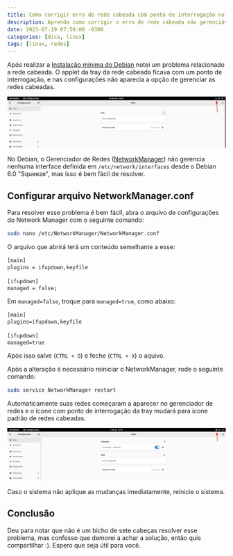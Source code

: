 ```yaml
---
title: Como corrigir erro de rede cabeada com ponto de interrogação no Linux
description: Aprenda como corrigir o erro de rede cabeada não gerenciável e com ponto de interrogação no Linux.
date: 2023-07-19 07:50:00 -0300
categories: [dica, linux]
tags: [linux, redes]
---
```


Após realizar a [Instalação mínima do Debian](https://elaineferreira.com.br/instalacao-minima-do-debian-com-gnome-desktop) notei um problema relacionado a rede cabeada. O applet da tray da rede cabeada ficava com um ponto de interrogação, e nas configurações não aparecia a opção de gerenciar as redes cabeadas.

![Configurações do Gnome sem painel de redes](assets/img/posts/rede-cabeada-nao-gerenciavel-com-interrogacao/erro-rede-cabeada-nao-gerenciavel-e-com-icone-de-interrogacao.webp)

No Debian, o Gerenciador de Redes ([NetworkManager](<https://wiki.debian.org/pt_BR/NetworkManager#:~:text=ifupdown%5D%20managed%3Dfalse-,Habilitando%20o%20Gerenciamento%20de%20Interface,Gerenciador%20de%20Redes%20(NetworkManager)%3A>)) não gerencia nenhuma interface definida em `/etc/network/interfaces` desde o Debian 6.0 "Squeeze", mas isso é bem fácil de resolver.

## Configurar arquivo NetworkManager.conf

Para resolver esse problema é bem fácil, abra o arquivo de configurações do Network Manager com o seguinte comando:

```bash
sudo nano /etc/NetworkManager/NetworkManager.conf
```

O arquivo que abrirá terá um conteúdo semelhante a esse:

```
[main]
plugins = ifupdown,keyfile

[ifupdown]
managed = false;
```

Em `managed=false`, troque para `managed=true`, como abaixo:

```
[main]
plugins=ifupdown,keyfile

[ifupdown]
managed=true
```

Após isso salve (`CTRL + O`) e feche (`CTRL + X`) o aquivo.

Após a alteração é necessário reiniciar o NetworkManager, rode o seguinte comando:

```bash
sudo service NetworkManager restart
```

Automaticamente suas redes começaram a aparecer no gerenciador de redes e o ícone com ponto de interrogação da tray mudará para ícone padrão de redes cabeadas.

![Configurações do Gnome sem painel de redes](assets/img/posts/rede-cabeada-nao-gerenciavel-com-interrogacao/correcao-erro-rede-cabeada-nao-gerenciavel-e-icone-de-interrogacao.webp)

Caso o sistema não aplique as mudanças imediatamente, reinicie o sistema.

## Conclusão

Deu para notar que não é um bicho de sete cabeças resolver esse problema, mas confesso que demorei a achar a solução, então quis compartilhar :). Espero que seja útil para você.
